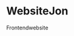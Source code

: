 # WebsiteJon
Frontendwebsite
<body>
<p style="color:blue;> Piste blauw </p>
          
<p> waarschijnlijk extra aandacht aan de surface laag </p>

<p> website: https://www.underarmour.nl/nl-nl/ </p>

</body>
